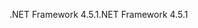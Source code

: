 <span data-ttu-id="377c5-101">.NET Framework 4.5.1</span><span class="sxs-lookup"><span data-stu-id="377c5-101">.NET Framework 4.5.1</span></span>